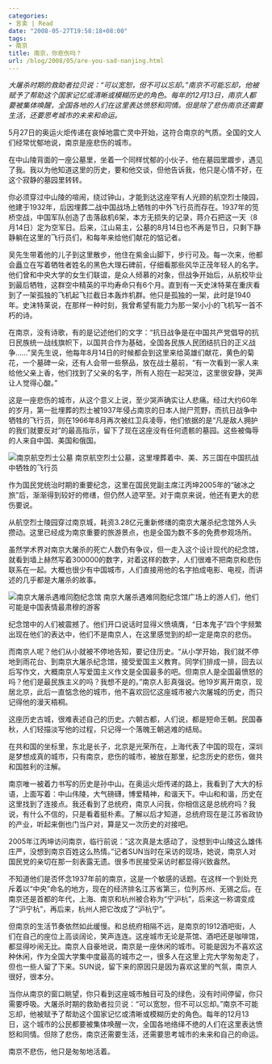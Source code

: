 ```yaml
---
categories:
- 言卖 | Read
date: "2008-05-27T19:58:18+08:00"
tags:
- 南京
title: 南京，你悲伤吗？
url: /blog/2008/05/are-you-sad-nanjing.html
---
```

<cite>大屠杀时期的救助者拉贝说：“可以宽恕，但不可以忘却。”南京不可能忘却，他被赋予了帮助这个国家记忆或清晰或模糊历史的角色。每年的12月13日，南京人都要被集体唤醒，全国各地的人们在这里表达愤怒和同情。但是除了悲伤南京还需要生活，还要思考城市的未来和命运。</cite>
<!--more-->
5月27日的奥运火炬传递在哀悼地震亡灵中开始，这符合南京的气质。全国的文人们经常忧郁地说，南京是座悲伤的城市。

在中山陵背面的一座公墓里，坐着一个同样忧郁的小伙子，他在墓园里踱步，遇见了我。我以为他知道这里的历史，要和他交谈，但他告诉我，他只是心情不好，在这个寂静的墓园里转转。

你必须穿过中山陵的喧闹，绕过钟山，才能到达这座罕有人光顾的航空烈士陵园，他建于1932年，后因埋葬二战中国战场上牺牲的中外飞行员而存在。1937年的笕桥空战，中国军队创造了击落敌机6架，本方无损失的记录，蒋介石把这一天（8月14日）定为空军日。后来，江山易主，公墓的8月14日也不再是节日，只剩下静静躺在这里的飞行员们，和每年来给他们献花的惦记者。

吴先生带着他的儿子到这里散步，他住在紫金山脚下，步行可及。每一次来，他都会矗立在写着牺牲者姓名的黑色大理石碑前，仔细看那些风华正茂年轻人的名字。他们曾和中央大学的女生们联谊，是众人倾慕的对象，但战争开始后，从航校毕业到最后牺牲，这群空中精英的平均寿命只有6个月。直到有一天史沫特莱在重庆看到了一架孤独的飞机起飞拦截日本轰炸机群。他只是孤独的一架，此时是1940年。史沫特莱说，在那样一种时刻，我曾希望有能力为那一架小小的飞机写一首不朽的诗。
<!--more-->

在南京，没有诗歌，有的是记述他们的文字：“抗日战争是在中国共产党倡导的抗日民族统一战线旗帜下，以国共合作为基础，全国各民族人民团结抗日的正义战争……”吴先生说，他每年8月14日的时候都会到这里来给英雄们献花，黄色的菊花，一个墓碑一朵，还有人会带一些祭品，放在战士墓前，“有一次看到一家人来给他父亲上香，他们找到了父亲的名字，所有人抱在一起哭泣，这里很安静，哭声让人觉得心酸。”

这是一座悲伤的城市，从这个意义上说，至少哭声确实让人悲痛。经过大约60年的岁月，第一批埋葬的烈士被1937年侵占南京的日本人抛尸荒野，而抗日战争中牺牲的飞行员，则在1966年8月再次被红卫兵凌辱，他们依据的是“凡是敌人拥护的我们就要反对”的最高指示，留下了现在这座没有任何遗骸的墓园。这些被侮辱的人来自中国、美国和俄国。

![南京航空烈士公墓](/images/posts/Nanjing-1.jpg) 南京航空烈士公墓，这里埋葬着中、美、苏三国在中国抗战中牺牲的飞行员

作为国民党统治时期的重要纪念，这里在国民党副主席江丙坤2005年的“破冰之旅”后，渐渐得到较好的修缮，但仍然人迹罕至。对于南京来说，他还有更大的悲伤要说。

从航空烈士陵园穿过南京城，耗资3.28亿元重新修缮的南京大屠杀纪念馆外人头攒动。这里已经成为南京重要的旅游景点，也是全国为数不多的免费参观场所。

虽然学术界对南京大屠杀的死亡人数仍有争议，但一走入这个设计现代的纪念馆，就看到墙上赫然写着300000的数字，对着这样的数字，人们很难不把南京和悲伤联系在一起。大概也很少有中国城市，人们直接用他的名字拍成电影、电视，而讲述的几乎都是大屠杀的故事。

![南京大屠杀遇难同胞纪念馆](/images/posts/Nanjing-2.jpg) 南京大屠杀遇难同胞纪念馆广场上的游人们，他们可能是中国表情最肃穆的游客

纪念馆中的人们被震撼了。他们开口说话时显得义愤填膺，“日本鬼子”四个字频繁出现在他们的表达中，他们不是南京人，在这里感觉到的却一定是南京的悲伤。

而南京人呢？他们从小就被不停地告知，要记住历史。“从小学开始，我们就不停地到雨花台、到南京大屠杀纪念馆，接受爱国主义教育。同学们排成一排，回去以后写作文，大概南京人写爱国主义作文是全国最多的吧。但南京人是全国最愤怒的吗？他们是最民族主义的吗？我想不是的。”南京人彭真强说。他19岁离开南京，现居北京，此后一直惦念他的城市，他不喜欢回忆这座城市被六次屠城的历史，而只记得他的漫天梧桐。

这座历史古城，很难表述自己的历史。六朝古都，人们说，都是短命王朝。民国春秋，人们轻描淡写他的过程，只记得一个落魄王朝逃难的结局。

在共和国的坐标里，东北是长子，北京是光荣所在，上海代表了中国的现在，深圳是梦想成真的城市，只有南京，悲伤的城市，被放在那里，纪念历史的悲伤，做共和国胜利的注解。

南京唯一被着力书写的历史是孙中山。在奥运火炬传递的路上，我看到了大大的标语，上面写着：中山伟陵，大气磅礴，博爱精神，和谐天下。中山和和谐，历史在这里找到了连接点。我还看到了总统府，南京人问我，你相信这是总统府吗？我说，有什么不信的，只是看着挺朴素。了解以后才知道，总统府现在是江苏省政协的产业，听起来倒也门当户对，算是又一次历史的对接吧。

2005年江丙坤访问南京，临行前说：“这次真是太感动了，没想到中山陵这么雄伟庄严，没想到南京百姓这么热情。”记者SUN当时在采访的现场，她说，南京人对国民党的亲切在那一刻表露无遗。很多市民接受采访时都显得兴致盎然。

不知道他们是否怀念1937年前的南京，这是一个敏感的话题。在这样一个到处充斥着以“中央”命名的地方，现在的经济排名江苏省第三，位列苏州、无锡之后。在南京还是首都的年代，上海、南京和杭州被合称为“宁沪杭”，后来这一称谓变成了“沪宁杭”，再后来，杭州人把它改成了“沪杭宁”。

但南京的生活节奏依然如此缓慢。和总统府相隔不远，是南京的1912酒吧街，人们在自己的座位上高谈阔论，笑声连连。这座城市无论是茶馆、酒吧还是咖啡馆，都显得吵闹无比。南京人自豪地说，南京是一座休闲的城市。可能是因为不喜欢这种休闲，作为全国大学集中度最高的城市之一，很多人在这里上完大学匆匆走了，但也一些人留了下来。SUN说，留下来的原因只是因为喜欢这里的气氛，南京人很好，很本分。

当你从南京的窗口眺望，你只看到这座城市触目可及的绿色，没有时间停留，你只需要呼吸。大屠杀时期的救助者拉贝说：“可以宽恕，但不可以忘却。”南京不可能忘却，他被赋予了帮助这个国家记忆或清晰或模糊历史的角色。每年的12月13日，这个城市的公民都要被集体唤醒一次，全国各地络绎不绝的人们在这里表达愤怒和同情。但除了悲伤，南京还需要生活，还需要思考城市的未来和自己的命运。

南京不悲伤，他只是匆匆地活着。